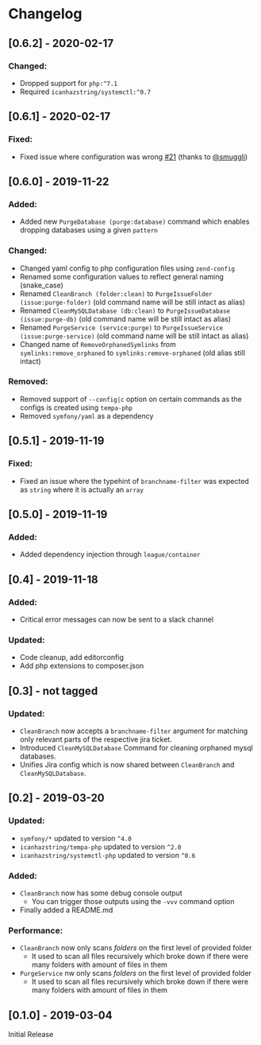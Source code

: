 # Changelog

## [0.6.2] - 2020-02-17
### Changed:
- Dropped support for `php:^7.1`
- Required `icanhazstring/systemctl:^0.7`

## [0.6.1] - 2020-02-17
### Fixed:
- Fixed issue where configuration was wrong [#21](https://github.com/icanhazstring/duck-pony/pull/21) (thanks to [@smuggli](https://github.com/smuggli))

## [0.6.0] - 2019-11-22
### Added:
- Added new `PurgeDatabase (purge:database)` command which enables dropping databases using a given `pattern`

### Changed:
- Changed yaml config to php configuration files using `zend-config`
- Renamed some configuration values to reflect general naming (snake_case)
- Renamed `CleanBranch (folder:clean)` to `PurgeIssueFolder (issue:purge-folder)` (old command name will be still intact as alias)
- Renamed `CleanMySQLDatabase (db:clean)` to `PurgeIssueDatabase (issue:purge-db)` (old command name will be still intact as alias)
- Renamed `PurgeService (service:purge)` to `PurgeIssueService (issue:purge-service)` (old command name will be still intact as alias)
- Changed name of `RemoveOrphanedSymlinks` from `symlinks:remove_orphaned` to `symlinks:remove-orphaned` (old alias still intact)

### Removed:
- Removed support of `--config|c` option on certain commands as the configs is created using `tempa-php`
- Removed `symfony/yaml` as a dependency 

## [0.5.1] - 2019-11-19
### Fixed:
- Fixed an issue where the typehint of `branchname-filter` was expected as `string` where it is actually an `array`

## [0.5.0] - 2019-11-19
### Added:
- Added dependency injection through `league/container`

## [0.4] - 2019-11-18
### Added:
- Critical error messages can now be sent to a slack channel
### Updated:
- Code cleanup, add editorconfig
- Add php extensions to composer.json

## [0.3] - not tagged
### Updated:
- `CleanBranch` now accepts a `branchname-filter` argument
  for matching only relevant parts of the respective jira ticket.
- Introduced `CleanMySQLDatabase` Command for cleaning orphaned mysql databases.
- Unifies Jira config which is now shared between `CleanBranch` and `CleanMySQLDatabase`.

## [0.2] - 2019-03-20
### Updated:
- `symfony/*` updated to version `^4.0`
- `icanhazstring/tempa-php` updated to version `^2.0`
- `icanhazstring/systemctl-php` updated to version `^0.6`

### Added:
- `CleanBranch` now has some debug console output
  - You can trigger those outputs using the `-vvv` command option
- Finally added a README.md

### Performance:
- `CleanBranch` now only scans *folders* on the first level of provided folder
  - It used to scan all files recursively which broke down if there were many folders with amount of files in them
- `PurgeService` nw only scans *folders* on the first level of provided folder
  - It used to scan all files recursively which broke down if there were many folders with amount of files in them

## [0.1.0] - 2019-03-04
Initial Release
